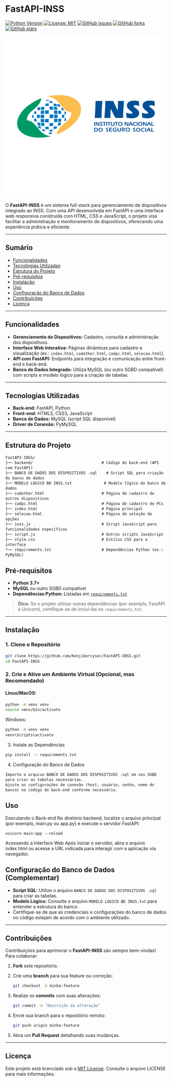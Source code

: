 # FastAPI-INSS

[![Python Version](https://img.shields.io/badge/Python-3.7%2B-blue)](https://www.python.org/downloads/) [![License: MIT](https://img.shields.io/badge/License-MIT-yellow.svg)](LICENSE) [![GitHub issues](https://img.shields.io/github/issues/Kenjibercysec/FastAPI-INSS)](https://github.com/Kenjibercysec/FastAPI-INSS/issues) [![GitHub forks](https://img.shields.io/github/forks/Kenjibercysec/FastAPI-INSS)](https://github.com/Kenjibercysec/FastAPI-INSS/network) [![GitHub stars](https://img.shields.io/github/stars/Kenjibercysec/FastAPI-INSS)](https://github.com/Kenjibercysec/FastAPI-INSS/stargazers)

![Logo do INSS](inss-logo.png)

O **FastAPI-INSS** é um sistema full-stack para gerenciamento de dispositivos integrado ao INSS. Com uma API desenvolvida em FastAPI e uma interface web responsiva construída com HTML, CSS e JavaScript, o projeto visa facilitar a administração e monitoramento de dispositivos, oferecendo uma experiência prática e eficiente.

---

## Sumário

- [Funcionalidades](#funcionalidades)
- [Tecnologias Utilizadas](#tecnologias-utilizadas)
- [Estrutura do Projeto](#estrutura-do-projeto)
- [Pré-requisitos](#pré-requisitos)
- [Instalação](#instalação)
- [Uso](#uso)
- [Configuração do Banco de Dados](#configuração-do-banco-de-dados)
- [Contribuições](#contribuições)
- [Licença](#licença)

---

## Funcionalidades

- **Gerenciamento de Dispositivos:** Cadastro, consulta e administração dos dispositivos.
- **Interface Web Interativa:** Páginas dinâmicas para cadastro e visualização (ex.: `index.html`, `cadother.html`, `cadpc.html`, `selecao.html`).
- **API com FastAPI:** Endpoints para integração e comunicação entre front-end e back-end.
- **Banco de Dados Integrado:** Utiliza MySQL (ou outro SGBD compatível) com scripts e modelo lógico para a criação de tabelas.

---

## Tecnologias Utilizadas

- **Back-end:** FastAPI, Python
- **Front-end:** HTML5, CSS3, JavaScript
- **Banco de Dados:** MySQL (script SQL disponível)
- **Driver de Conexão:** PyMySQL

---

## Estrutura do Projeto

```plaintext
FastAPI-INSS/
├── backend/                              # Código do back-end (API com FastAPI)
├── BANCO DE DADOS DOS DISPOSITIVOS .sql    # Script SQL para criação do banco de dados
├── MODELO LOGICO BD INSS.txt              # Modelo lógico do banco de dados
├── cadother.html                         # Página de cadastro de outros dispositivos
├── cadpc.html                            # Página de cadastro de PCs
├── index.html                            # Página principal
├── selecao.html                          # Página de seleção de opções
├── inss.js                               # Script JavaScript para funcionalidades específicas
├── script.js                             # Outros scripts JavaScript
├── style.css                             # Estilos CSS para a interface
└── requirements.txt                      # Dependências Python (ex.: PyMySQL)
```

## Pré-requisitos

- **Python 3.7+**
- **MySQL** ou outro SGBD compatível
- **Dependências Python:** Listadas em [`requirements.txt`](requirements.txt)

> **Dica:** Se o projeto utilizar outras dependências (por exemplo, FastAPI e Uvicorn), certifique-se de incluí-las no `requirements.txt`.

---

## Instalação

### 1. Clone o Repositório

```bash
git clone https://github.com/Kenjibercysec/FastAPI-INSS.git
cd FastAPI-INSS
```
### 2. Crie e Ative um Ambiente Virtual (Opcional, mas Recomendado)

#### Linux/MacOS:

```bash
python -m venv venv
source venv/bin/activate
```
Windows:
```bash
python -m venv venv
venv\Scripts\activate
```
3. Instale as Dependências
```bash
pip install -r requirements.txt
```
4. Configuração do Banco de Dados
```
Importe o arquivo BANCO DE DADOS DOS DISPOSITIVOS .sql em seu SGBD para criar as tabelas necessárias.
Ajuste as configurações de conexão (host, usuário, senha, nome do banco) no código do back-end conforme necessário.
```
## Uso
Executando o Back-end
No diretório backend, localize o arquivo principal (por exemplo, main.py ou app.py) e execute o servidor FastAPI:
```
uvicorn main:app --reload
```

Acessando a Interface Web
Após iniciar o servidor, abra o arquivo index.html ou acesse a URL indicada para interagir com a aplicação via navegador.

## Configuração do Banco de Dados (Complementar)

- **Script SQL:** Utilize o arquivo `BANCO DE DADOS DOS DISPOSITIVOS .sql` para criar as tabelas.
- **Modelo Lógico:** Consulte o arquivo `MODELO LOGICO BD INSS.txt` para entender a estrutura do banco.
- Certifique-se de que as credenciais e configurações do banco de dados no código estejam de acordo com o ambiente utilizado.

---

## Contribuições

Contribuições para aprimorar o **FastAPI-INSS** são sempre bem-vindas! Para colaborar:

1. **Fork** este repositório.
2. Crie uma **branch** para sua feature ou correção:

    ```bash
    git checkout -b minha-feature
    ```

3. Realize os **commits** com suas alterações:

    ```bash
    git commit -m "Descrição da alteração"
    ```

4. Envie sua branch para o repositório remoto:

    ```bash
    git push origin minha-feature
    ```

5. Abra um **Pull Request** detalhando suas mudanças.

---

## Licença

Este projeto está licenciado sob a [MIT License](LICENSE). Consulte o arquivo LICENSE para mais informações.
